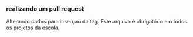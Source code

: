 ### realizando um pull request
Alterando dados para inserçao da tag.
Este arquivo é obrigatório em todos os projetos da escola.

